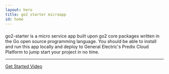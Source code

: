 ```yaml
---
layout: hero
title: go2 starter microapp
id: home
---
```


<section class="light home-section">
  <div class="marketing-row">
    <div class="marketing-col">
      <h3></h3>
      <p>go2-starter is a micro service app built upon go2 core packages written in the Go open source programming language.
You should be able to install and run this app locally and deploy to General Electric's Predix Cloud Platform
to jump start your project in no time.</p>
    </div>
  </div>
</section>
<hr class="home-divider" />
<section class="home-bottom-section">
  <div class="buttons-unit">
    <a href="https://youtu.be/q6kKJY2Ho98" class="button">Get Started Video</a>
  </div>
</section>